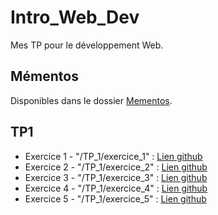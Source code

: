 # Intro_Web_Dev
Mes TP pour le développement Web.

## Mémentos

Disponibles dans le dossier [Mementos](Mementos).

## TP1

- Exercice 1 - "/TP_1/exercice_1" : [Lien github](https://github.com/ldumay/Intro_Web_Dev/blob/main/TP_1/exercice_1.html)
- Exercice 2 - "/TP_1/exercice_2" : [Lien github](https://github.com/ldumay/Intro_Web_Dev/blob/main/TP_1/exercice_2.html)
- Exercice 3 - "/TP_1/exercice_3" : [Lien github](https://github.com/ldumay/Intro_Web_Dev/blob/main/TP_1/exercice_3.html)
- Exercice 4 - "/TP_1/exercice_4" : [Lien github](https://github.com/ldumay/Intro_Web_Dev/blob/main/TP_1/exercice_4.html)
- Exercice 5 - "/TP_1/exercice_5" : [Lien github](https://github.com/ldumay/Intro_Web_Dev/blob/main/TP_1/exercice_5.html)